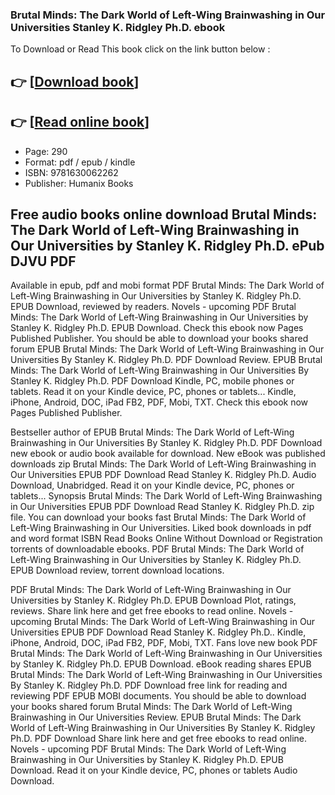 ### Brutal Minds: The Dark World of Left-Wing Brainwashing in Our Universities Stanley K. Ridgley Ph.D. ebook

To Download or Read This book click on the link button below :

## 👉  [**[Download book](http://filesbooks.info/download.php?group=book&from=github.com&id=646465&lnk=1079 "Download book")**]

## 👉  [**[Read online book](http://filesbooks.info/download.php?group=book&from=github.com&id=646465&lnk=1079 "Read online book")**]


* Page: 290
* Format: pdf / epub / kindle
* ISBN: 9781630062262
* Publisher: Humanix Books



## Free audio books online download Brutal Minds: The Dark World of Left-Wing Brainwashing in Our Universities by Stanley K. Ridgley Ph.D. ePub DJVU PDF


Available in epub, pdf and mobi format PDF Brutal Minds: The Dark World of Left-Wing Brainwashing in Our Universities by Stanley K. Ridgley Ph.D. EPUB Download, reviewed by readers. Novels - upcoming PDF Brutal Minds: The Dark World of Left-Wing Brainwashing in Our Universities by Stanley K. Ridgley Ph.D. EPUB Download. Check this ebook now Pages Published Publisher. You should be able to download your books shared forum EPUB Brutal Minds: The Dark World of Left-Wing Brainwashing in Our Universities By Stanley K. Ridgley Ph.D. PDF Download Review. EPUB Brutal Minds: The Dark World of Left-Wing Brainwashing in Our Universities By Stanley K. Ridgley Ph.D. PDF Download Kindle, PC, mobile phones or tablets. Read it on your Kindle device, PC, phones or tablets... Kindle, iPhone, Android, DOC, iPad FB2, PDF, Mobi, TXT. Check this ebook now Pages Published Publisher.

Bestseller author of EPUB Brutal Minds: The Dark World of Left-Wing Brainwashing in Our Universities By Stanley K. Ridgley Ph.D. PDF Download new ebook or audio book available for download. New eBook was published downloads zip Brutal Minds: The Dark World of Left-Wing Brainwashing in Our Universities EPUB PDF Download Read Stanley K. Ridgley Ph.D. Audio Download, Unabridged. Read it on your Kindle device, PC, phones or tablets... Synopsis Brutal Minds: The Dark World of Left-Wing Brainwashing in Our Universities EPUB PDF Download Read Stanley K. Ridgley Ph.D. zip file. You can download your books fast Brutal Minds: The Dark World of Left-Wing Brainwashing in Our Universities. Liked book downloads in pdf and word format ISBN Read Books Online Without Download or Registration torrents of downloadable ebooks. PDF Brutal Minds: The Dark World of Left-Wing Brainwashing in Our Universities by Stanley K. Ridgley Ph.D. EPUB Download review, torrent download locations.

PDF Brutal Minds: The Dark World of Left-Wing Brainwashing in Our Universities by Stanley K. Ridgley Ph.D. EPUB Download Plot, ratings, reviews. Share link here and get free ebooks to read online. Novels - upcoming Brutal Minds: The Dark World of Left-Wing Brainwashing in Our Universities EPUB PDF Download Read Stanley K. Ridgley Ph.D.. Kindle, iPhone, Android, DOC, iPad FB2, PDF, Mobi, TXT. Fans love new book PDF Brutal Minds: The Dark World of Left-Wing Brainwashing in Our Universities by Stanley K. Ridgley Ph.D. EPUB Download. eBook reading shares EPUB Brutal Minds: The Dark World of Left-Wing Brainwashing in Our Universities By Stanley K. Ridgley Ph.D. PDF Download free link for reading and reviewing PDF EPUB MOBI documents. You should be able to download your books shared forum Brutal Minds: The Dark World of Left-Wing Brainwashing in Our Universities Review. EPUB Brutal Minds: The Dark World of Left-Wing Brainwashing in Our Universities By Stanley K. Ridgley Ph.D. PDF Download Share link here and get free ebooks to read online. Novels - upcoming PDF Brutal Minds: The Dark World of Left-Wing Brainwashing in Our Universities by Stanley K. Ridgley Ph.D. EPUB Download. Read it on your Kindle device, PC, phones or tablets Audio Download.





